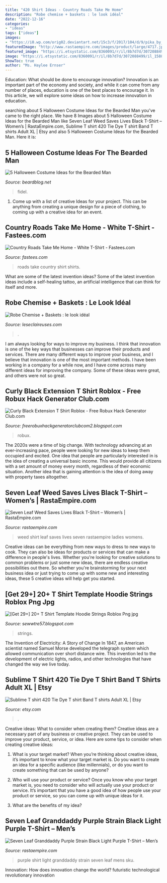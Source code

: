 ```yaml
---
title: "420 Shirt Ideas - Country Roads Take Me Home"
description: "Robe chemise + baskets : le look idéal"
date: "2022-12-16"
categories:
- "ideas"
tags: ["ideas"]
images:
- "https://i0.wp.com/orig02.deviantart.net/15c3/f/2017/104/d/9/pika_by_felicatron3000-db5qwq7.png?strip=info&amp;resize=800,491"
featuredImage: "http://www.rastaempire.com/images/product/large/4717.jpg"
featured_image: "https://i.etsystatic.com/8360091/r/il/8b7d7d/3072088499/il_1588xN.3072088499_9b03.jpg"
image: "https://i.etsystatic.com/8360091/r/il/8b7d7d/3072088499/il_1588xN.3072088499_9b03.jpg"
ShowToc: true
author: "Ms. Haylee Ernser"
---
```



Education: What should be done to encourage innovation?
Innovation is an important part of the economy and society, and while it can come from any number of places, education is one of the best places to encourage it. In this article, we will explore some ideas on how to increase innovation in education.

	

		
searching about 5 Halloween Costume Ideas for the Bearded Man you've came to the right place. We have 8 Images about 5 Halloween Costume Ideas for the Bearded Man like Seven Leaf Weed Saves Lives Black T-Shirt – Women’s | RastaEmpire.com, Sublime T shirt 420 Tie Dye T shirt Band T shirts Adult XL | Etsy and also 5 Halloween Costume Ideas for the Bearded Man. Here it is:
		
    
## 5 Halloween Costume Ideas For The Bearded Man

<img loading=lazy src="https://beardblog.net/wp-content/uploads/2015/10/fidel_castro.jpg" onerror="this.onerror=null;this.src='https://tse4.mm.bing.net/th?id=OIP.bCI-IqNSFe-YFuNLahNC3AHaEc&amp;pid=15.1';" alt="5 Halloween Costume Ideas for the Bearded Man">

_Source: beardblog.net_

>fidel. 

	

1. Come up with a list of creative Ideas for your project. This can be anything from creating a unique design for a piece of clothing, to coming up with a creative idea for an event.

    
## Country Roads Take Me Home - White T-Shirt - Fastees.com

<img loading=lazy src="http://www.fastees.com/mm5/graphics/00000001/country-roads-take-me-home-d.jpg" onerror="this.onerror=null;this.src='https://tse1.mm.bing.net/th?id=OIP.1A5RenKtLxleE4xc2L3XDgHaHa&amp;pid=15.1';" alt="Country Roads Take Me Home - White T-Shirt - Fastees.com">

_Source: fastees.com_

>roads take country shirt shirts. 

	

What are some of the latest invention ideas?
Some of the latest invention ideas include a self-healing tattoo, an artificial intelligence that can think for itself and more.

    
## Robe Chemise + Baskets : Le Look Idéal

<img loading=lazy src="http://www.leseclaireuses.com/ec_content/20160915-0-robechemise-15916-3.jpg" onerror="this.onerror=null;this.src='https://tse4.mm.bing.net/th?id=OIP.RI2YJ1dAdmueJGUQmaQgiAHaLr&amp;pid=15.1';" alt="Robe Chemise + Baskets : le look idéal">

_Source: leseclaireuses.com_

>. 

	

I am always looking for ways to improve my business. I think that innovation is one of the key ways that businesses can improve their products and services. There are many different ways to improve your business, and I believe that innovation is one of the most important methods. I have been working in a company for a while now, and I have come across many different ideas for improving the company. Some of these ideas were great, and others were not so great.

    
## Curly Black Extension T Shirt Roblox - Free Robux Hack Generator Club.com

<img loading=lazy src="https://i0.wp.com/orig02.deviantart.net/15c3/f/2017/104/d/9/pika_by_felicatron3000-db5qwq7.png?strip=info&amp;resize=800,491" onerror="this.onerror=null;this.src='https://tse2.mm.bing.net/th?id=OIP.2En-KgTbHiz6iDEiQfCDyQHaEi&amp;pid=15.1';" alt="Curly Black Extension T Shirt Roblox - Free Robux Hack Generator Club.com">

_Source: freerobuxhackgeneratorclubcom2.blogspot.com_

>robux. 

	

The 2020s were a time of big change. With technology advancing at an ever-increasing pace, people were looking for new ideas to keep them occupied and excited. One idea that people are particularly interested in is the idea of creating a universal basic income. This would provide all citizens with a set amount of money every month, regardless of their economic situation. Another idea that is gaining attention is the idea of doing away with property taxes altogether.

    
## Seven Leaf Weed Saves Lives Black T-Shirt – Women’s | RastaEmpire.com

<img loading=lazy src="http://www.rastaempire.com/images/product/large/4717.jpg" onerror="this.onerror=null;this.src='https://tse4.mm.bing.net/th?id=OIP.Gz5A2eF8BorsXHQkj328DQHaHa&amp;pid=15.1';" alt="Seven Leaf Weed Saves Lives Black T-Shirt – Women’s | RastaEmpire.com">

_Source: rastaempire.com_

>weed shirt leaf saves lives seven rastaempire ladies womens. 

	

Creative ideas can be everything from new ways to dress to new ways to cook. They can also be ideas for products or services that can make a difference in people's lives. Whether you're looking for creative solutions to common problems or just some new ideas, there are endless creative possibilities out there. So whether you're brainstorming for your next business idea or just trying to come up with some new and interesting ideas, these 5 creative ideas will help get you started.

    
## [Get 29+] 20+ T Shirt Template Hoodie Strings Roblox Png Jpg

<img loading=lazy src="https://lh3.googleusercontent.com/proxy/st2emUrXXd6AFXS_IppOdaVBpToZM4S41muc-aUyKU_nsyTc0oeBayTvIfx9lNcoO8Z7Kgjfzy8MTspnoNQbuTn92xF0PGtY=w1200-h630-pd" onerror="this.onerror=null;this.src='https://tse4.mm.bing.net/th?id=OIP.9C5lalAihBnXob4yIswVTgHaD4&amp;pid=15.1';" alt="[Get 29+] 20+ T Shirt Template Hoodie Strings Roblox Png jpg">

_Source: sewwtre57.blogspot.com_

>strings. 

	

The Invention of Electricity: A Story of Change
In 1847, an American scientist named Samuel Morse developed the telegraph system which allowed communication over short distance wire. This invention led to the development of electric lights, radios, and other technologies that have changed the way we live today.

    
## Sublime T Shirt 420 Tie Dye T Shirt Band T Shirts Adult XL | Etsy

<img loading=lazy src="https://i.etsystatic.com/8360091/r/il/8b7d7d/3072088499/il_1588xN.3072088499_9b03.jpg" onerror="this.onerror=null;this.src='https://tse1.mm.bing.net/th?id=OIP.3dVgbE_Uqhm6FC-OvCszZAHaKq&amp;pid=15.1';" alt="Sublime T shirt 420 Tie Dye T shirt Band T shirts Adult XL | Etsy">

_Source: etsy.com_

>. 

	

Creative ideas: What to consider when creating them?
Creative ideas are a necessary part of any business or creative project. They can be used to improve your product, service, or idea. Here are some tips to consider when creating creative ideas:
1. What is your target market? When you’re thinking about creative ideas, it’s important to know what your target market is. Do you want to create an idea for a specific audience (like millennials), or do you want to create something that can be used by anyone?

2. Who will use your product or service? Once you know who your target market is, you need to consider who will actually use your product or service. It’s important that you have a good idea of how people use your product or service, so you can come up with unique ideas for it.

3. What are the benefits of my idea?

    
## Seven Leaf Granddaddy Purple Strain Black Light Purple T-Shirt – Men’s

<img loading=lazy src="https://www.rastaempire.com/images/product/large/4359-seven-leaf-granddaddy-purple-strain-black-light-purple-t-shirt-mens-5.jpg" onerror="this.onerror=null;this.src='https://tse4.mm.bing.net/th?id=OIP.H8_R5x3UThhvxAfCHYxmEwHaHa&amp;pid=15.1';" alt="Seven Leaf Granddaddy Purple Strain Black Light Purple T-Shirt – Men’s">

_Source: rastaempire.com_

>purple shirt light granddaddy strain seven leaf mens sku. 

	

Innovation: How does innovation change the world?
futuristic 
technological 
revolutionary
innovation

